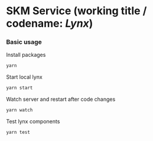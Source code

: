 # SKM Service (working title / codename: *Lynx*)

### Basic usage

Install packages
```zsh 
yarn
```

Start local lynx
```zsh 
yarn start
```

Watch server and restart after code changes
```zsh 
yarn watch
```

Test lynx components
```zsh 
yarn test
```